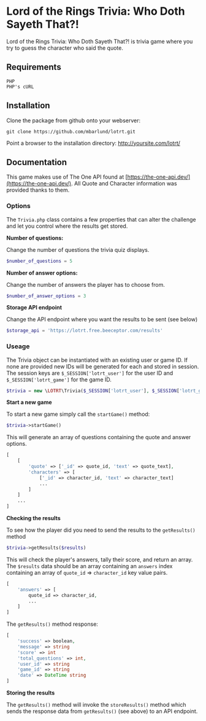# Lord of the Rings Trivia: Who Doth Sayeth That?!

Lord of the Rings Trivia: Who Doth Sayeth That?! is trivia game where you try to guess the character who said the quote.

## Requirements

```shell
PHP
PHP's cURL
```

## Installation

Clone the package from github onto your webserver:
```shell
git clone https://github.com/mbarlund/lotrt.git
```
Point a browser to the installation directory: http://yoursite.com/lotrt/

## Documentation

This game makes use of The One API found at [https://the-one-api.dev/](https://the-one-api.dev/). All Quote and Character information was provided thanks to them.

### Options

The `Trivia.php` class contains a few properties that can alter the challenge and let you control where the results get stored.

**Number of questions:**

Change the number of questions the trivia quiz displays.
```php
$number_of_questions = 5
```
**Number of answer options:**

Change the number of answers the player has to choose from.
```php
$number_of_answer_options = 3
```
**Storage API endpoint**

Change the API endpoint where you want the results to be sent (see below)
```php
$storage_api = 'https://lotrt.free.beeceptor.com/results'
```
### Useage

The Trivia object can be instantiated with an existing user or game ID. If none are provided new IDs will be generated for each and stored in session. 
The session keys are `$_SESSION['lotrt_user']` for the user ID and `$_SESSION['lotrt_game']` for the game ID.
```php
$trivia = new \LOTRT\Trivia($_SESSION['lotrt_user'], $_SESSION['lotrt_game'])
```

**Start a new game**

To start a new game simply call the `startGame()` method:
```php
$trivia->startGame()
```
This will generate an array of questions containing the quote and answer options.
```php
[
    [
        'quote' => ['_id' => quote_id, 'text' => quote_text],
        'characters' => [
            ['_id' => character_id, 'text' => character_text]
            ...
        ]
    ]
    ...
]
```

**Checking the results**

To see how the player did you need to send the results to the `getResults()` method
```php
$trivia->getResults($results)
```
This will check the player's answers, tally their score, and return an array.
The `$results` data should be an array containing an `answers` index containing an array of `quote_id` => `character_id` key value pairs.
```php
[
    'answers' => [
        quote_id => character_id,
        ...
    ]
]
```
The `getResults()` method response:
```php
[
    'success' => boolean,
    'message' => string
    'score' => int
    'total_questions' => int,
    'user_id' => string
    'game_id' => string
    'date' => DateTime string
]
```

**Storing the results**

The `getResults()` method will invoke the `storeResults()` method which sends the response data from `getResults()` (see above) to an API endpoint.
